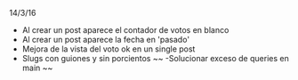 
14/3/16
- Al crear un post aparece el contador de votos en blanco
- Al crear un post aparece la fecha en 'pasado'
- Mejora de la vista del voto ok en un single post
- Slugs con guiones y sin porcientos
~~ -Solucionar exceso de queries en main ~~
